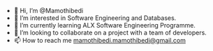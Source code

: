 - 👋 Hi, I’m @Mamothibedi
- 👀 I’m interested in Software Engineering and Databases.
- 🌱 I’m currently learning ALX Software Engineering Programme.
- 💞️ I’m looking to collaborate on a project with a team of developers.
- 📫 How to reach me mamothibedi.mamothibedi@gmail.com

<!---
Mamothibedi/Mamothibedi is a ✨ special ✨ repository because its `README.md` (this file) appears on your GitHub profile.
You can click the Preview link to take a look at your changes.
--->
